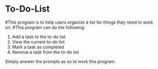 # To-Do-List

#This program is to help users organize a list for things they need to work on. 
#This program can do the following:
1. Add a task to the to-do list 
2. View the current to-do list 
3. Mark a task as completed 
4. Remove a task from the to-do list 


Simply answer the prompts as so to work this program. 
